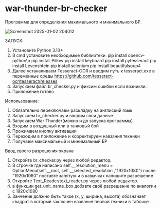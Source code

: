 # war-thunder-br-checker
Программа для определения макимального и минимального БР.

![Screenshot 2025-01-02 204012](https://github.com/user-attachments/assets/79e4f771-62e4-465a-83ba-307522663b39)



ЗАПУСК:
1. Установите Python 3.10+
2. В cmd установите необходимые библиотеки:
   pip install opencv-python\n
   pip install Pillow
   pip install keyboard
   pip install pytesseract
   pip install Levenshtein
   pip install selenium
   pip install beautifulsoup4
3. Далее устаналиваем Tesseract-OCR и вводим путь к tesseract.exe в переменные среды
   https://github.com/tesseract-ocr/tesseract/releases
4. Запускаем файл br_checker.py и фиксим ошибки если возникли.
5. Приложение готово

Использование:
1. Обязательно переключаем раскладку на англиский язык
2. Запускаем br_checker.py и вводим свои данные
3. Запускаем War Thunder(можно  и до запуска программы)
4. Входим в воздушный или в танковый бой
5. Прожимаем кнопку активации
6. Переходим в приложение и корректируем навзания техники
7. Получаем максимальный и минимальный БР

Ввод своего разрешения экрана
1. Откройте br_checker.py через любой редактор.
2. В строчке где написано self.__resolution_menu = OptionMenu(self.__root, self.__selected_resolution ,"1920x1080") после "1920x1080" поставте запятую и в кавычках напишите разрешение
3. Откройте Text_Reader/text_reader.py через любой редактор.
4. в функции get_unit_name_box добавте своё разрешение по аналогии с 1920x1080
5. Занчение должно быть такое (x, y, ширина, высота) обозначает квадрат в который заключен название первой техники в таблице

